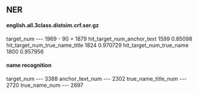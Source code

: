 ## NER

#### english.all.3class.distsim.crf.ser.gz

target_num --- 1969 - 90 = 1879
hit_target_num_anchor_text 1599 0.85098
hit_target_num_true_name_title 1824 0.970729
hit_target_num_true_name 1800 0.957956

#### name recognition

target_num --- 3388
anchor_text_num --- 2302
true_name_title_num --- 2720
true_name_num --- 2697
